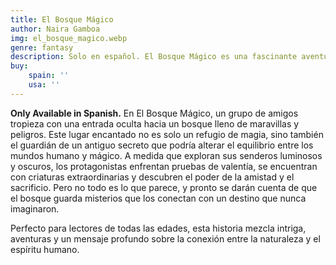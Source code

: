 ```yaml
---
title: El Bosque Mágico
author: Naira Gamboa
img: el_bosque_magico.webp
genre: fantasy
description: Solo en español. El Bosque Mágico es una fascinante aventura que combina misterio y fantasía. Sigue a un grupo de amigos que, al adentrarse en un bosque encantado, descubren secretos antiguos, criaturas mágicas y una misión que cambiará sus vidas para siempre.
buy:
    spain: ''
    usa: ''
---
```


**Only Available in Spanish.** En El Bosque Mágico, un grupo de amigos tropieza con una entrada oculta hacia un bosque lleno de maravillas y peligros. Este lugar encantado no es solo un refugio de magia, sino también el guardián de un antiguo secreto que podría alterar el equilibrio entre los mundos humano y mágico. A medida que exploran sus senderos luminosos y oscuros, los protagonistas enfrentan pruebas de valentía, se encuentran con criaturas extraordinarias y descubren el poder de la amistad y el sacrificio. Pero no todo es lo que parece, y pronto se darán cuenta de que el bosque guarda misterios que los conectan con un destino que nunca imaginaron.

Perfecto para lectores de todas las edades, esta historia mezcla intriga, aventuras y un mensaje profundo sobre la conexión entre la naturaleza y el espíritu humano.